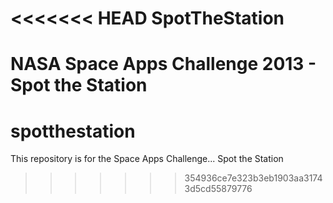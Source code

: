 <<<<<<< HEAD
SpotTheStation
==============

NASA Space Apps Challenge 2013 - Spot the Station
=======
spotthestation
==============

This repository is for the Space Apps Challenge... Spot the Station
>>>>>>> 354936ce7e323b3eb1903aa31743d5cd55879776

